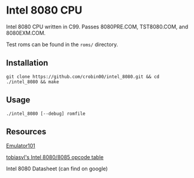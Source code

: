 # Intel 8080 CPU
Intel 8080 CPU written in C99. Passes 8080PRE.COM, TST8080.COM, and 8080EXM.COM.

Test roms can be found in the `roms/` directory.

## Installation
`git clone https://github.com/crobin00/intel_8080.git && cd ./intel_8080 && make`

## Usage
`./intel_8080 [--debug] romfile`

## Resources
[Emulator101](http://www.emulator101.com)

[tobiasvl's Intel 8080/8085 opcode table](https://tobiasvl.github.io/optable//intel-8080/classic)

Intel 8080 Datasheet (can find on google)
